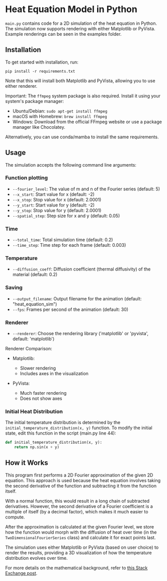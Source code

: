 # Heat Equation Model in Python

`main.py` contains code for a 2D simulation of the heat equation in Python. The simulation now supports rendering with either Matplotlib or PyVista. Example renderings can be seen in the examples folder.

## Installation

To get started with installation, run:

```
pip install -r requirements.txt
```

Note that this will install both Matplotlib and PyVista, allowing you to use either renderer.

Important: The `ffmpeg` system package is also required. Install it using your system's package manager:

- Ubuntu/Debian: `sudo apt-get install ffmpeg`
- macOS with Homebrew: `brew install ffmpeg`
- Windows: Download from the official FFmpeg website or use a package manager like Chocolatey.

Alternatively, you can use conda/mamba to install the same requirements.

## Usage

The simulation accepts the following command line arguments:

### Function plotting
- `--fourier_level`: The value of m and n of the Fourier series (default: 5)
- `--x_start`: Start value for x (default: -2)
- `--x_stop`: Stop value for x (default: 2.0001)
- `--y_start`: Start value for y (default: -2)
- `--y_stop`: Stop value for y (default: 2.0001)
- `--spatial_step`: Step size for x and y (default: 0.05)

### Time
- `--total_time`: Total simulation time (default: 0.2)
- `--time_step`: Time step for each frame (default: 0.003)

### Temperature
- `--diffusion_coeff`: Diffusion coefficient (thermal diffusivity) of the material (default: 0.2)

### Saving
- `--output_filename`: Output filename for the animation (default: "heat_equation_sim")
- `--fps`: Frames per second of the animation (default: 30)


### Renderer
- `--renderer`: Choose the rendering library ('matplotlib' or 'pyvista', default: 'matplotlib')

Renderer Comparison:
- Matplotlib:
  - Slower rendering
  - Includes axes in the visualization

- PyVista:
  - Much faster rendering
  - Does not show axes

### Initial Heat Distribution

The initial temperature distribution is determined by the `initial_temperature_distribution(x, y)` function. To modify the initial state, edit this function in the script (main.py line 44):

```python
def initial_temperature_distribution(x, y):
    return np.sin(x + y)
```

## How it Works

This program first performs a 2D Fourier approximation of the given 2D equation. This approach is used because the heat equation involves taking the second derivative of the function and subtracting it from the function itself.

With a normal function, this would result in a long chain of subtracted derivatives. However, the second derivative of a Fourier coefficient is a multiple of itself (by a decimal factor), which makes it much easier to compute.

After the approximation is calculated at the given Fourier level, we store how the function would morph with the diffusion of heat over time (in the `TwoDimensionalFourierSeries` class) and calculate it for exact points last.

The simulation uses either Matplotlib or PyVista (based on user choice) to render the results, providing a 3D visualization of how the temperature distribution evolves over time.

For more details on the mathematical background, refer to [this Stack Exchange post](https://math.stackexchange.com/questions/211689/real-valued-2d-fourier-series).